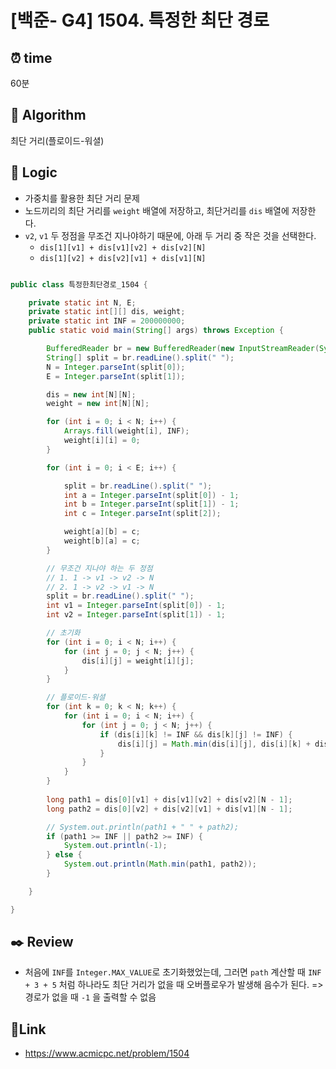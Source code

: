 
# [백준- G4] 1504. 특정한 최단 경로
## ⏰  **time**
60분

## :pushpin: **Algorithm**
최단 거리(플로이드-워셜)


## :round_pushpin: **Logic**

- 가중치를 활용한 최단 거리 문제
- 노드끼리의 최단 거리를 `weight` 배열에 저장하고, 최단거리를 `dis` 배열에 저장한다.
- `v2`, `v1` 두 정점을 무조건 지나야하기 때문에, 아래 두 거리 중 작은 것을 선택한다.
	- `dis[1][v1] + dis[v1][v2] + dis[v2][N]`
	- `dis[1][v2] + dis[v2][v1] + dis[v1][N]`

```java

public class 특정한최단경로_1504 {

	private static int N, E;
	private static int[][] dis, weight;
	private static int INF = 200000000;
	public static void main(String[] args) throws Exception {

		BufferedReader br = new BufferedReader(new InputStreamReader(System.in));
		String[] split = br.readLine().split(" ");
		N = Integer.parseInt(split[0]);
		E = Integer.parseInt(split[1]);

		dis = new int[N][N];
		weight = new int[N][N];

		for (int i = 0; i < N; i++) {
			Arrays.fill(weight[i], INF);
			weight[i][i] = 0;
		}

		for (int i = 0; i < E; i++) {

			split = br.readLine().split(" ");
			int a = Integer.parseInt(split[0]) - 1;
			int b = Integer.parseInt(split[1]) - 1;
			int c = Integer.parseInt(split[2]);

			weight[a][b] = c;
			weight[b][a] = c;
		}

		// 무조건 지나야 하는 두 정점
		// 1. 1 -> v1 -> v2 -> N
		// 2. 1 -> v2 -> v1 -> N
		split = br.readLine().split(" ");
		int v1 = Integer.parseInt(split[0]) - 1;
		int v2 = Integer.parseInt(split[1]) - 1;

		// 초기화
		for (int i = 0; i < N; i++) {
			for (int j = 0; j < N; j++) {
				dis[i][j] = weight[i][j];
			}
		}

		// 플로이드-워셜
		for (int k = 0; k < N; k++) {
			for (int i = 0; i < N; i++) {
				for (int j = 0; j < N; j++) {
					if (dis[i][k] != INF && dis[k][j] != INF) {
						dis[i][j] = Math.min(dis[i][j], dis[i][k] + dis[k][j]);
					}
				}
			}
		}
		
		long path1 = dis[0][v1] + dis[v1][v2] + dis[v2][N - 1];
		long path2 = dis[0][v2] + dis[v2][v1] + dis[v1][N - 1];

		// System.out.println(path1 + " " + path2);
		if (path1 >= INF || path2 >= INF) {
		    System.out.println(-1);
		} else {
		    System.out.println(Math.min(path1, path2));
		}

	}

}

```

## :black_nib: **Review**
- 처음에 `INF`를 `Integer.MAX_VALUE`로 초기화했었는데, 그러면 `path` 계산할 때 `INF + 3 + 5` 처럼 하나라도 최단 거리가 없을 때 오버플로우가 발생해 음수가 된다.
=> 경로가 없을 때 `-1` 을 출력할 수 없음


## 📡**Link**
- https://www.acmicpc.net/problem/1504

